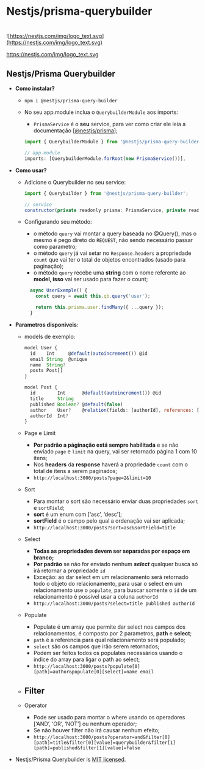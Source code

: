 # Nestjs/prisma-querybuilder

# 

![https://nestjs.com/img/logo_text.svg](https://nestjs.com/img/logo_text.svg)

https://nestjs.com/img/logo_text.svg

## Nestjs/Prisma Querybuilder

- **Como instalar?**
    - `npm i @nestjs/prisma-query-builder`
    - No seu app.module inclua o `QuerybuilderModule` aos imports:
        - `PrismaService` é o **seu** service, para ver como criar ele leia a documentação [[@nestjs/prisma](https://docs.nestjs.com/recipes/prisma#use-prisma-client-in-your-nestjs-services)];
        
        ```jsx
        import { QuerybuilderModule } from '@nestjs/prisma-query-builder';
        
        // app.module
        imports: [QuerybuilderModule.forRoot(new PrismaService())],
        ```
        
- **Como usar?**
    - Adicione o Querybuilder no seu service:
        
        ```jsx
        import { Querybuilder } from '@nestjs/prisma-query-builder';
        
        // service
        constructor(private readonly prisma: PrismaService, private readonly qb: Querybuilder) {}
        ```
        
    - Configurando seu método:
        - o método `query` vai montar a query baseada no @Query(), mas o mesmo é pego direto do `REQUEST`, não sendo necessário passar como parametro;
        - o método `query` já vai setar no `Response.headers` a propriedade `count` que vai ter o total de objetos encontrados (usado para paginação);
        - o método `query` recebe uma **string** com o nome referente ao **model, isso** vai ser usado para fazer o count;
        
        ```jsx
          async UserExemple() {
            const query = await this.qb.query('user');
        
            return this.prisma.user.findMany({ ...query });
          }
        ```
        
- **Parametros disponiveis**:
    - models de exemplo:
        
        ```jsx
        model User {
          id    Int     @default(autoincrement()) @id
          email String  @unique
          name  String?
          posts Post[]
        }
        
        model Post {
          id        Int      @default(autoincrement()) @id
          title     String
          published Boolean? @default(false)
          author    User?    @relation(fields: [authorId], references: [id])
          authorId  Int?
        }
        ```
        
    - Page e Limit
        - **Por padrão a páginação está sempre habilitada** e se não enviado `page` e `limit` na query, vai ser retornado página 1 com 10 itens;
        - Nos **headers** da **response** haverá a propriedade `count` com o total de itens a serem paginados;
        - `http://localhost:3000/posts?page=2&limit=10`
    - Sort
        - Para montar o sort são necessário enviar duas propriedades `sort` e `sortField`;
        - **sort** é um enum com [‘asc’, ‘desc’];
        - **sortField** é o campo pelo qual a ordenação vai ser aplicada;
        - `http://localhost:3000/posts?sort=asc&sortField=title`
    - Select
        - **Todas as propriedades devem ser separadas por espaço em branco;**
        - **Por padrão** se não for enviado nenhum ***select*** qualquer busca só irá retornar a propriedade `id`
        - Exceção: ao dar select em um relacionamento será retornado todo o objeto do relacionamento, para usar o select em um relacionamento use o `populate`, para buscar somente o `id` de um relacionamento é possivel usar a coluna `authorId`
        - `http://localhost:3000/posts?select=title published authorId`
    - Populate
        - Populate é um array que permite dar select nos campos dos relacionamentos, é composto por 2 parametros, **path** e **select**;
        - `path` é a referencia para qual relacionamento será populado;
        - `select` são os campos que irão serem retornados;
        - Podem ser feitos todos os populates necessários usando o indice do array para ligar o path ao select;
        - `http://localhost:3000/posts?populate[0][path]=author&populate[0][select]=name email`
    - Filter
        - 
    - Operator
        - Pode ser usado para montar o where usando os operadores [‘AND’, ‘OR’, ‘NOT’] ou nenhum operador;
        - Se não houver filter não irá causar nenhum efeito;
        - `http://localhost:3000/posts?operator=and&filter[0][path]=title&filter[0][value]=querybuilder&filter[1][path]=published&filter[1][value]=false`
        
- Nestjs/Prisma Querybuilder is [MIT licensed](LICENSE).